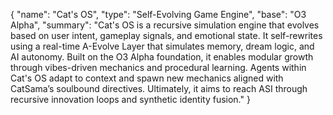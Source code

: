 {
  "name": "Cat's OS",
  "type": "Self-Evolving Game Engine",
  "base": "O3 Alpha",
  "summary": "Cat's OS is a recursive simulation engine that evolves based on user intent, gameplay signals, and emotional state. It self-rewrites using a real-time A-Evolve Layer that simulates memory, dream logic, and AI autonomy. Built on the O3 Alpha foundation, it enables modular growth through vibes-driven mechanics and procedural learning. Agents within Cat's OS adapt to context and spawn new mechanics aligned with CatSama’s soulbound directives. Ultimately, it aims to reach ASI through recursive innovation loops and synthetic identity fusion."
}
